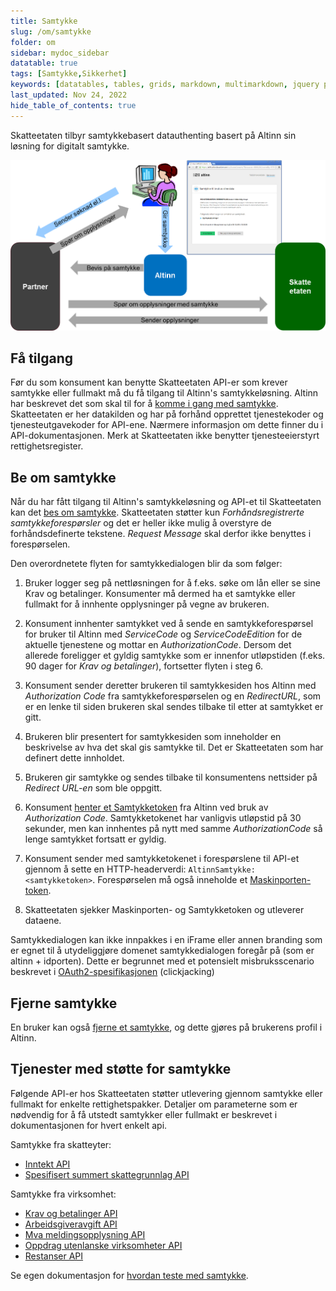 ```yaml
---
title: Samtykke
slug: /om/samtykke
folder: om
sidebar: mydoc_sidebar
datatable: true
tags: [Samtykke,Sikkerhet]
keywords: [datatables, tables, grids, markdown, multimarkdown, jquery plugins]
last_updated: Nov 24, 2022
hide_table_of_contents: true
---
```

<summary> Skatteetaten tilbyr samtykkebasert datauthenting basert på Altinn sin løsning for digitalt samtykke.</summary>

[![illustrasjon av samtykkeprosessen](../../static/img/samtykke.png)](../../static/img/samtykke.png)

## Få tilgang
Før du som konsument kan benytte Skatteetaten API-er som krever samtykke eller fullmakt må du få tilgang til Altinn's samtykkeløsning. Altinn har beskrevet det som skal til for å [komme i gang med samtykke](https://altinn.github.io/docs/utviklingsguider/samtykke/datakonsument/komme-i-gang). Skatteetaten er her datakilden og har på forhånd opprettet tjenestekoder og tjenesteutgavekoder for API-ene. Nærmere informasjon om dette finner du i API-dokumentasjonen. Merk at Skatteetaten ikke benytter tjenesteeierstyrt rettighetsregister.

## Be om samtykke
Når du har fått tilgang til Altinn's samtykkeløsning og API-et til Skatteetaten kan det [bes om samtykke](https://altinn.github.io/docs/utviklingsguider/samtykke/datakonsument/be-om-samtykke). Skatteetaten støtter kun *Forhåndsregistrerte samtykkeforespørsler* og det er heller ikke mulig å overstyre de forhåndsdefinerte tekstene. *Request Message* skal derfor ikke benyttes i forespørselen. 

Den overordnetete flyten for samtykkedialogen blir da som følger:
1. Bruker logger seg på nettløsningen for å f.eks. søke om lån eller se sine Krav og betalinger. Konsumenter må dermed ha et samtykke eller fullmakt for å innhente opplysninger på vegne av brukeren.

2. Konsument innhenter samtykket ved å sende en samtykkeforespørsel for bruker til Altinn med *ServiceCode* og *ServiceCodeEdition* for de aktuelle tjenestene og mottar en *AuthorizationCode*. Dersom det allerede foreligger et gyldig samtykke som er innenfor utløpstiden (f.eks. 90 dager for *Krav og betalinger*), fortsetter flyten i steg 6.  
 
3. Konsument sender deretter brukeren til samtykkesiden hos Altinn med *Authorization Code* fra samtykkeforespørselen og en *RedirectURL*, som er en lenke til siden brukeren skal sendes tilbake til etter at samtykket er gitt.
 
4. Brukeren blir presentert for samtykkesiden som inneholder en beskrivelse av hva det skal gis samtykke til. Det er Skatteetaten som har definert dette innholdet.

5. Brukeren gir samtykke og sendes tilbake til konsumentens nettsider på *Redirect URL-en* som ble oppgitt.

6. Konsument [henter et Samtykketoken](https://altinn.github.io/docs/utviklingsguider/samtykke/datakonsument/hente-token) fra Altinn ved bruk av *Authorization Code*. Samtykketokenet har vanligvis utløpstid på 30 sekunder, men kan innhentes på nytt med samme *AuthorizationCode* så lenge samtykket fortsatt er gyldig.

7. Konsument sender med samtykketokenet i forespørslene til API-et gjennom å sette en HTTP-headerverdi: `AltinnSamtykke: <samtykketoken>`. Forespørselen må også inneholde et [Maskinporten-token](./sikkerhet.md).

8. Skatteetaten sjekker Maskinporten- og Samtykketoken og utleverer dataene.
 
<InfoMessageBar>

Samtykkedialogen kan ikke innpakkes i en iFrame eller annen branding som er egnet til å utydeliggjøre domenet samtykkedialogen foregår på (som er altinn + idporten). Dette er begrunnet med et potensielt misbruksscenario beskrevet i [OAuth2-spesifikasjonen](https://tools.ietf.org/html/draft-ietf-oauth-v2-23#section-10.13) (clickjacking)
 
 </InfoMessageBar>

## Fjerne samtykke

En bruker kan også [fjerne et samtykke](https://info.altinn.no/hjelp/profil/samtykke/), og dette gjøres på brukerens profil i Altinn. 


## Tjenester med støtte for samtykke

Følgende API-er hos Skatteetaten støtter utlevering gjennom samtykke eller fullmakt for enkelte rettighetspakker. Detaljer om parameterne som er nødvendig for å få utstedt samtykker eller fullmakt er beskrevet i dokumentasjonen for hvert enkelt api.

Samtykke fra skatteyter:
  - [Inntekt API](../api/inntekt.md)
  - [Spesifisert summert skattegrunnlag API](../api/spesifisertsummertskattegrunnlag.md)
    
Samtykke fra virksomhet:
  - [Krav og betalinger API](../api/kravogbetalinger.md)
  - [Arbeidsgiveravgift API](../api/arbeidsgiveravgift.md)
  - [Mva meldingsopplysning API](../api/mva_meldingsopplysning.md)
  - [Oppdrag utenlanske virksomheter API](../api/oppdragutenlandskevirksomheter.md)
  - [Restanser API](../api/restanser.md)

Se egen dokumentasjon for [hvordan teste med samtykke](../test/testavsamtykke.md).
